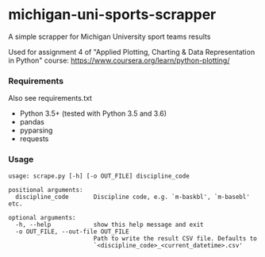 # michigan-uni-sports-scrapper

A simple scrapper for Michigan University sport teams results

Used for assignment 4 of "Applied Plotting, Charting & Data Representation in Python" course:
https://www.coursera.org/learn/python-plotting/

### Requirements

Also see requirements.txt

- Python 3.5+ (tested with Python 3.5 and 3.6)
- pandas
- pyparsing
- requests

### Usage

```
usage: scrape.py [-h] [-o OUT_FILE] discipline_code

positional arguments:
  discipline_code       Discipline code, e.g. `m-baskbl', `m-basebl' etc.

optional arguments:
  -h, --help            show this help message and exit
  -o OUT_FILE, --out-file OUT_FILE
                        Path to write the result CSV file. Defaults to
                        `<discipline_code>_<current_datetime>.csv'
```